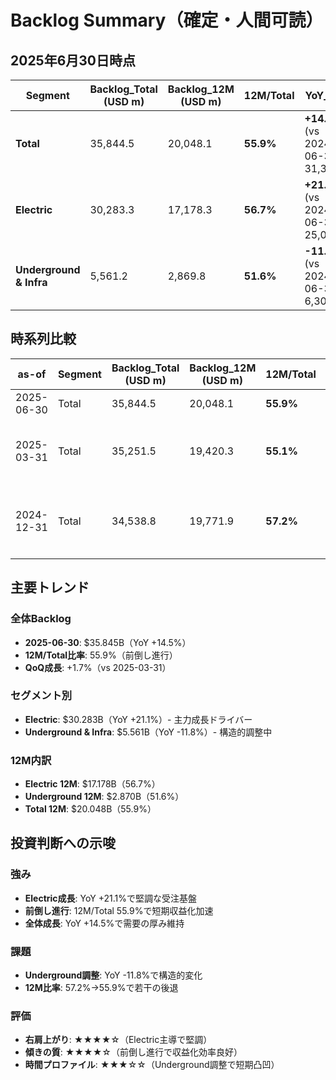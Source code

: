 # Backlog Summary（確定・人間可読）

## 2025年6月30日時点

| Segment | Backlog_Total (USD m) | Backlog_12M (USD m) | 12M/Total | YoY_Total | URL |
|---------|----------------------|---------------------|-----------|-----------|-----|
| **Total** | 35,844.5 | 20,048.1 | **55.9%** | **+14.5%** (vs 2024-06-30 31,310.8) | EX-99.1 |
| **Electric** | 30,283.3 | 17,178.3 | **56.7%** | **+21.1%** (vs 2024-06-30 25,004.3) | EX-99.1 |
| **Underground & Infra** | 5,561.2 | 2,869.8 | **51.6%** | **-11.8%** (vs 2024-06-30 6,306.5) | EX-99.1 |

## 時系列比較

| as-of | Segment | Backlog_Total (USD m) | Backlog_12M (USD m) | 12M/Total | YoY_Total | URL |
|-------|---------|----------------------|---------------------|-----------|-----------|-----|
| 2025-06-30 | Total | 35,844.5 | 20,048.1 | **55.9%** | **+14.5%** | EX-99.1 |
| 2025-03-31 | Total | 35,251.5 | 19,420.3 | **55.1%** | **+17.9%** (vs 2024-03-31 29,897.9) | EX-99.1 |
| 2024-12-31 | Total | 34,538.8 | 19,771.9 | **57.2%** | — | EX-99.1（比較列） |

## 主要トレンド

### 全体Backlog
- **2025-06-30**: $35.845B（YoY +14.5%）
- **12M/Total比率**: 55.9%（前倒し進行）
- **QoQ成長**: +1.7%（vs 2025-03-31）

### セグメント別
- **Electric**: $30.283B（YoY +21.1%）- 主力成長ドライバー
- **Underground & Infra**: $5.561B（YoY -11.8%）- 構造的調整中

### 12M内訳
- **Electric 12M**: $17.178B（56.7%）
- **Underground 12M**: $2.870B（51.6%）
- **Total 12M**: $20.048B（55.9%）

## 投資判断への示唆

### 強み
- **Electric成長**: YoY +21.1%で堅調な受注基盤
- **前倒し進行**: 12M/Total 55.9%で短期収益化加速
- **全体成長**: YoY +14.5%で需要の厚み維持

### 課題
- **Underground調整**: YoY -11.8%で構造的変化
- **12M比率**: 57.2%→55.9%で若干の後退

### 評価
- **右肩上がり**: ★★★★☆（Electric主導で堅調）
- **傾きの質**: ★★★★☆（前倒し進行で収益化効率良好）
- **時間プロファイル**: ★★★☆☆（Underground調整で短期凸凹）
